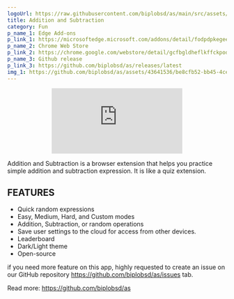```yaml
---
logoUrl: https://raw.githubusercontent.com/biplobsd/as/main/src/assets/icons/icon128.png
title: Addition and Subtraction 
category: Fun
p_name_1: Edge Add-ons
p_link_1: https://microsoftedge.microsoft.com/addons/detail/fodpdpkegeedoncffdiefkljojnnofhf
p_name_2: Chrome Web Store
p_link_2: https://chrome.google.com/webstore/detail/gcfbgldheflkffckpodpmkjlkbapmfnc
p_name_3: Github release
p_link_3: https://github.com/biplobsd/as/releases/latest
img_1: https://github.com/biplobsd/as/assets/43641536/be8cfb52-bb45-4ce3-8855-59e2e5e1bd49
---
```


<center>
<iframe class="w-full h-96" src="https://www.youtube.com/embed/tH3DBDNKc8c" title="Addition and Subtraction Extension" frameborder="0" allow="accelerometer; autoplay; clipboard-write; encrypted-media; gyroscope; picture-in-picture" allowfullscreen></iframe>
</center>

Addition and Subtraction is a browser extension that helps you practice simple addition and subtraction expression. It is like a quiz extension.

FEATURES
----------------------------------
- Quick random expressions
- Easy, Medium, Hard, and Custom modes
- Addition, Subtraction, or random operations
- Save user settings to the cloud for access from other devices. 
- Leaderboard
- Dark/Light theme
- Open-source 

if you need more feature on this app, highly requested to create an issue on our GitHub repository https://github.com/biplobsd/as/issues tab.

Read more: https://github.com/biplobsd/as
